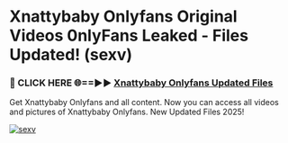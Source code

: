 # Xnattybaby Onlyfans Original Videos 0nlyFans Leaked - Files Updated! (sexv)

<h3>🔴 CLICK HERE 🌐==►► <a href="https://tinyurl.com/x26r9saj" rel="nofollow">Xnattybaby Onlyfans Updated Files</a></h3>

Get Xnattybaby Onlyfans and all content. Now you can access all videos and pictures of Xnattybaby Onlyfans. New Updated Files 2025!

[![sexv](https://i.imgur.com/LkgZPqh.gif)](https://tinyurl.com/x26r9saj)
